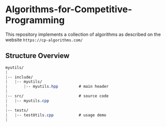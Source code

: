 # Algorithms-for-Competitive-Programming
This repository implements a collection of algorithms as described on the website ```https://cp-algorithms.com/```

## Structure Overview
```css
myutils/
|
|-- include/
|   |-- myutils/
|       |-- myutils.hpp         # main header
|
|-- src/                        # source code
|   |-- myutils.cpp
|
|-- tests/
|   |-- testUtils.cpp           # usage demo
|
```